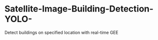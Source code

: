 # Satellite-Image-Building-Detection-YOLO-
Detect buildings on specified location with real-time GEE
